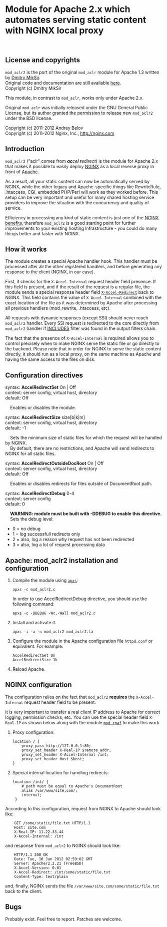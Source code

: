 
# Module for Apache 2.x which automates serving static content with NGINX local proxy
<br>

## License and copyrights

`mod_aclr2` is the port of the original `mod_aclr` module for Apache 1.3
written by [Dmitry MikSir](http://miksir.maker.ru).<br>
Original code and documentation are still available
[here](http://miksir.maker.ru/?r=72).<br>
Copyright (c) Dmitry MikSir

This module, in contrast to `mod_aclr`, works only under Apache 2.x.

Original `mod_aclr` was initially released under the GNU General Public License,
but its author granted the permission to release new `mod_aclr2`
under the BSD license.

Copyright (c) 2011-2012 Andrey Belov<br>
Copyright (c) 2011-2012 Nginx, Inc., http://nginx.com

## Introduction

`mod_aclr2` ("aclr" comes from <i>**ac**ce**l r**edirect</i>) is the module for
Apache 2.x that makes it possible to easily deploy [NGINX](http://nginx.org)
as a local reverse proxy in front of [Apache](http://httpd.apache.org).

As a result, all your static content can now be automatically served
by NGINX, while the other legacy and Apache-specific things like
RewriteRule, .htaccess, CGI, embedded PHP/Perl will work as they worked
before. This setup can be very important and useful for many shared hosting
service providers to improve the situation with the concurrency and quality
of service.

Efficiency in processing any kind of static content is just one of the
[NGINX benefits](http://nginx.com/papers/nginx-features.pdf),
therefore `mod_aclr2` is a good starting point for further improvements
to your existing hosting infrastructure - you could do many things
better and faster with NGINX.

## How it works

The module creates a special Apache handler hook. This handler
must be processed after all the other registered handlers,
and before generating any response to the client
(NGINX, in our case).

First, it checks for the `X-Accel-Internal` request header field presence.
If this field is present, and if the result of the request is a regular file,
the module sends a special response header field
[`X-Accel-Redirect`](http://wiki.nginx.org/X-accel#X-Accel-Redirect)
back to NGINX. This field contains the value of `X-Accel-Internal`
combined with the exact location of the file
as it was determined by Apache after processing all previous
handlers (mod_rewrite, .htaccess, etc).

All requests with dynamic responses (except SSI) should never
reach `mod_aclr2` handler. Every SSI request is redirected to the core
directly from `mod_aclr2` handler if
[INCLUDES](http://httpd.apache.org/docs/2.2/mod/mod_include.html) filter
was found in the output filters chain.

The fact that the presence of `X-Accel-Internal` is required
allows you to control precisely when to make NGINX serve the static
file or go directly to the backend. Please note that in order for NGINX
to serve the static content directly, it should run as a local proxy,
on the same machine as Apache and having the same access to the files on disk.

## Configuration directives

 syntax: **AccelRedirectSet** On | Off<br>
 context: server config, virtual host, directory<br>
 default: Off<br>

&nbsp;&nbsp;&nbsp; Enables or disables the module.

 syntax: **AccelRedirectSize** size[b|k|m]<br>
 context: server config, virtual host, directory<br>
 default: -1<br>
 
&nbsp;&nbsp;&nbsp; Sets the minimum size of static files for which the
 request will be handled by NGINX.<br>
&nbsp;&nbsp;&nbsp; By default, there are no restrictions, and
Apache will send redirects to NGINX for all static files.

 syntax: **AccelRedirectOutsideDocRoot** On | Off<br>
 context: server config, virtual host, directory<br>
 default: Off<br>

&nbsp;&nbsp;&nbsp; Enables or disables redirects for files
outside of DocumentRoot path.

 syntax: **AccelRedirectDebug** 0-4<br>
 context: server config<br>
 default: 0<br>

&nbsp;&nbsp;&nbsp; <b>WARNING: module must be built with -DDEBUG to enable this directive.</b><br>
&nbsp;&nbsp;&nbsp; Sets the debug level:<br>

 *	0 = no debug
 *	1 = log successfull redirects only
 *	2 = also, log a reason why request has not been redirected
 *	3 = also, log a lot of request processing data

## Apache: mod_aclr2 installation and configuration

 1. Compile the module using [`apxs`](http://man.cx/apxs):

        apxs -c mod_aclr2.c

    In order to use AccelRedirectDebug directive, you should use the following command:

        apxs -c -DDEBUG -Wc,-Wall mod_aclr2.c

 2. Install and activate it.

        apxs -i -a -n mod_aclr2 mod_aclr2.la

 3. Configure the module in the Apache configuration file `httpd.conf`
    or equivalent. For example:
 
        AccelRedirectSet On
        AccelRedirectSize 1k

 4. Reload Apache.
 
## NGINX configuration

The configuration relies on the fact that `mod_aclr2` **requires** the
`X-Accel-Internal` request header field to be present.

It is very important to transfer a real client IP address to Apache
for correct logging, permission checks, etc. You can use the special
header field `X-Real-IP` as shown below along with the module
[`mod_rpaf`](http://stderr.net/apache/rpaf) to make this work.

 1. Proxy configuration:

        location / {
            proxy_pass http://127.0.0.1:80;
            proxy_set_header X-Real-IP $remote_addr;
            proxy_set_header X-Accel-Internal /int;
            proxy_set_header Host $host;
        }

 2. Special internal location for handling redirects:

        location /int/ {
            # path must be equal to Apache's DocumentRoot
            alias /var/www/site.com/;
            internal;
         }

According to this configuration, request from NGINX to Apache should look like:

        GET /some/static/file.txt HTTP/1.1
        Host: site.com
        X-Real-IP: 11.22.33.44
        X-Accel-Internal: /int

and response from `mod_aclr2` to NGINX should look like:

        HTTP/1.1 200 OK
        Date: Tue, 10 Jan 2012 02:59:02 GMT
        Server: Apache/2.2.21 (FreeBSD)
        X-Accel-Version: 0.01
        X-Accel-Redirect: /int/some/static/file.txt
        Content-Type: text/plain

and, finally, NGINX sends the file `/var/www/site.com/some/static/file.txt`
back to the client.

## Bugs

Probably exist. Feel free to report. Patches are welcome.

